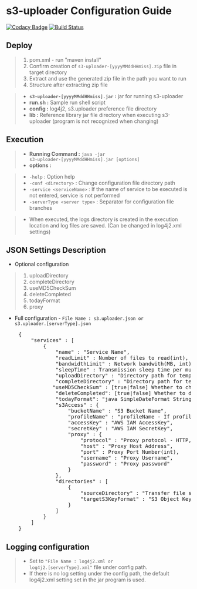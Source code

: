 # s3-uploader Configuration Guide

[![Codacy Badge](https://api.codacy.com/project/badge/Grade/1eeab09546e14a8db402359e6c3e27a7)](https://app.codacy.com/manual/anthunt01/aws-s3-uploader?utm_source=github.com&utm_medium=referral&utm_content=anthunt/aws-s3-uploader&utm_campaign=Badge_Grade_Dashboard)
[![Build Status](https://travis-ci.org/anthunt/aws-s3-uploader.svg?branch=master)](https://travis-ci.org/anthunt/aws-s3-uploader)

## Deploy

>	1. pom.xml - run "maven install" 
>	2. Confirm creation of <code>s3-uploader-\[yyyyMMddHHmiss\].zip</code> file in target directory
>	3. Extract and use the generated zip file in the path you want to run
>	4. Structure after extracting zip file

 > - **<code>s3-uploader-\[yyyyMMddHHmiss\].jar</code> :** jar for running s3-uploader
 > - **run.sh :** Sample run shell script
 > - **config :** log4j2, s3.uploader preference file directory
 > - **lib :** Reference library jar file directory when executing s3-uploader (program is not recognized when changing)

## Execution

 > - **Running Command :** <code>java -jar s3-uploader-\[yyyyMMddHHmiss\].jar \[options\]</code>
 > - **options :**

 > - `-help` : Option help
 > - `-conf <directory>` : Change configuration file directory path
 > - `-service <serviceName>` : If the name of service to be executed is not entered, service is not performed
 > - `-serverType <server type>` : Separator for configuration file branches

 > * When executed, the logs directory is created in the execution location and log files are saved. (Can be changed in log4j2.xml settings)

## JSON Settings Description

* Optional configuration

 > 1. uploadDirectory
 > 2. completeDirectory
 > 3. useMD5CheckSum
 > 4. deleteCompleted
 > 5. todayFormat
 > 6. proxy

- Full configuration - <code>File Name : s3.uploader.json or s3.uploader.\[serverType\].json</code>

<pre>
	{
		"services" : [ 
			{
				"name" : "Service Name",
				"readLimit" : Number of files to read(int),
				"bandwidthLimit" : Network bandwith(MB, int),
				"sleepTime" : Transmission sleep time per multi-part(Seconds, int),
				"uploadDirectory" : "Directory path for temporary upload files(Default : /upload)",
				"completeDirectory" : "Directory path for temporary completion files(Default : /complete)",
			   "useMD5CheckSum" : [true|false] Whether to check .md5 file creation (Default : false),
				"deleteCompleted": [true|false] Whether to delete the completed file (Default : true),
				"todayFormat": "java SimpleDateFormat String pattern for {today} variable (Default : yyyy-MM-dd)",
				"s3Access" : {
					"bucketName" : "S3 Bucket Name",
	      			"profileName" : "profileName - If profileName is not null, accesskey and secretKey are ignored",
					"accessKey" : "AWS IAM AccessKey",
					"secretKey" : "AWS IAM SecretKey",
					"proxy" : {
						"protocol" : "Proxy protocol - HTTP, HTTPS, TCP, UDP",
						"host" : "Proxy Host Address",
						"port" : Proxy Port Number(int),
						"username" : "Proxy Username",
	        			"password" : "Proxy password"
					}
				},
				"directories" : [ 
					{
						"sourceDirectory" : "Transfer file storage directory",
						"targetS3KeyFormat" : "S3 Object Key format - {today} : Convert to yyyy-MM-dd execution date Can be changed with todayFormat setting, {fileName} : Convert to transfer file name"
					} 
				]
			} 
		]
	}
</pre>

## Logging configuration
 
 > - Set to <code>"File Name : log4j2.xml or log4j2.\[serverType\].xml"</code> file under config path.
 > - If there is no log setting under the config path, the default log4j2.xml setting set in the jar program is used.
